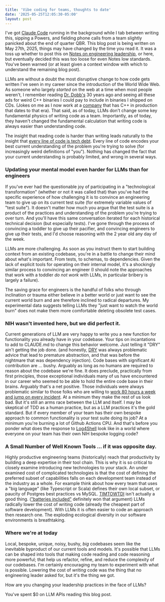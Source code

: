 ```yaml
---
title: 'Vibe coding for teams, thoughts to date'
date: '2025-05-25T12:05:30-05:00'
layout: post
---
```


I've got [Claude Code](https://www.anthropic.com/claude-code) running in the background while I tab between writing this, sipping a Powers, and fielding phone calls from a team slightly panicked about the end of quarter QBR. This blog post is being written on May 27th, 2025, things may have changed by the time you read it. It was a toss up whether to post this on [Notes on engineering leadership](https://kellanem.com/notes/), or here, but eventually decided this was too loose for even Notes low standards. You've been warned (or at least given a context window with which to understand the remaining blog post). 

LLMs are without a doubt the most disruptive change to how code gets written I've seen in my career since the introduction of the World Wide Web. As someone who largely _started_ on the web at a time when most people weren't, I remember reading [Dr. Dobb's](https://en.wikipedia.org/wiki/Dr._Dobb%27s_Journal) 30 years ago and seeing all these ads for weird C++ binaries I could pay to include in binaries I shipped on CDs. (Jokes on me as I now work at a [company](https://www.adobe.com/) that has C++ in production that dates to that era). That said, as of today, LLMs don't change some key fundamental physics of writing code as a team. Importantly, as of today, they haven't changed the fundamental calculation that writing code is always easier than understanding code. 

The insight that reading code is harder than writing leads naturally to the insight that [every line of code is tech debt](https://kellanem.com/notes/towards-an-understanding-of-technical-debt). Every line of code encodes your best current understanding of the problem you're trying to solve (for increasingly weird definitions of "you"). Nothing has changed the fact that your current understanding is probably limited, and wrong in several ways.

### Updating your mental model even harder for LLMs than for engineers

If you've ever had the questionable joy of participating in a "technological transformation" (whether or not it was called that) than you've had the specific experience of how challenging it is to convince an engineering team to give up on its current test suite (for extremely variable values of "test suite"). It doesn't matter how much you argue that the test suite is a product of the practices and understanding of the problem you're trying to over turn. And you'll have this same conversation iterated for each historical technical decision (but especially tests). I've gone through the process of convincing a toddler to give up their pacifier, and convincing engineers to give up their tests, and I'd choose reasoning with the 2 year old any day of the week. 

LLMs are more challenging. As soon as you instruct them to start building context from an existing codebase, you're in a battle to change their mind about what's important. From tests, to schemas, to dependencies. Given the lack of explicit tools for operating on their internal model, it's a shockingly similar process to convincing an engineer (I should note the approaches that work with a toddler _do not work_ with LLMs, in particular bribery is largely a failure).

The saving grace for engineers is the handful of folks who through inclination or trauma either believe in a better world or just want to see the current world burn and are therefore inclined to radical departures. My experimental data suggests telling LLMs they "just want to watch the world burn" does not make them more comfortable deleting obsolete test cases.

### NIH wasn't invented here, but we did perfect it.

Current generations of LLM are very happy to write you a new function for functionality you already have in your codebase. Your tips on incantations to add to CLAUDE.md to change this behavior welcome. Just telling it "DRY" ain't getting the job done. (and honestly, [DRY](https://wiki.c2.com/?DontRepeatYourself) was always problematic advice that lead to premature abstraction, and that was before the nightmare that was dependency injection). Code bases with significant AI contribution are ... bushy. Arguably as long as no humans are required to reason about the codebase we're fine. It does preclude, practically from first principles, those exceptional individuals many of us have encountered in our career who seemed to be able to hold the entire code base in their brains. Arguably that's a net positive. Those individuals were always problematic similar to those folks who are willing to [work 80 hours a week and jump on every incident](https://www.google.com/search?q=heroes+considered+harmful). At a minimum they make the rest of us look bad. But it's still an arms race between the LLM and itself. I may be skeptical of TDD as a human practice, but as a LLM practices it's the gold standard. But if every member of your team has their own bespoke approach to common functionality is your test suite doing its job? At a minimum you're burning a lot of Github Actions CPU. And that's before you ponder what does the response to [Log4Shell](https://nvd.nist.gov/vuln/detail/cve-2021-44228) look like in a world where everyone on your team has their own NIH bespoke logging code?

### A Small Number of Well Known Tools ... if it was opposite day.

Highly productive engineering teams (historically) reach that productivity by building a deep expertise in their tool chain. This is why it is so critical to closely examine introducing new technologies to your stack. An under examined cost of complicated technologies is that the cost of defining the preferred subset of capabilities falls on each development team instead of the industry as a whole. For example think about how every team that uses a "big language" (like Typescript or Scala) defines their own local subset, or paucity of Postgres best practices vs MySQL. [TIMTOWTDI](https://wiki.c2.com/?ThereIsMoreThanOneWayToDoIt) isn't actually a good thing. (["batteries included"](https://peps.python.org/pep-0206/) definitely won that argument) LLMs radically lower the cost of writing code (already the cheapest part of software development). With LLMs it is often easier to code an approach then research one. The exploding ecological diversity in our software environments is breathtaking. 

### Where we're at today

Local, bespoke, unique, noisy, bushy, _big_ codebases seem like the inevitable byproduct of our current tools and models. It's possible that LLMs can be shaped into tools that making code reading and code reasoning more powerful; that help us refactor, refine, and reduce the complexity of our codebases. I'm certainly encouraging my team to experiment with what is possible. Lowering the cost of _writing_ code was the thing that no engineering leader asked for, but it's the thing we got.

How are you changing your leadership practices in the face of LLMs?

You've spent $0 on LLM APIs reading this blog post.